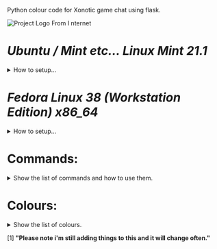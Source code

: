 
Python colour code for Xonotic game chat using flask.

![Project Logo From I nternet](https://github.com/shazza-works/xonotic_colour/blob/main/logo.png)


# *Ubuntu / Mint etc... Linux Mint 21.1*
<details>
<summary>How to setup...</summary>

```bash
	sudo apt install python3-pip
	pip3 install -r requierments.txt
	python3 chat-server.py
```

### will show Flask Running @ 127.0.0.1 port 5000 then:
__NB: move chat-server.cfg to your game Xonotic/data__

> go to Xonotic and hit ` for game console

```
exec chat-server.cfg
```

__Hit 'o' for chat in colour__

</details>

# *Fedora Linux 38 (Workstation Edition) x86_64*
<details>
<summary>How to setup...</summary>

```bash
	sudo dnf install python3-pip
	pip3 install requirements.txt
	python3 chat-server.py
```

### will show Flask Running @ 127.0.0.1 port 5000 then:
__NB: move chat-server.cfg to your game Xonotic/data__

> go to Xonotic and hit ` for game console 

```
exec chat-server.cfg
```

__Hit 'o' for chat in colour__

</details>


# Commands:
<details>
<summary>Show the list of commands and how to use them.</summary>
| Command | Description |
| ---- | ---- |
| o | KEY o is bound to new colour chat command. |
| [help] | Sow the commands and colour list. |
| [joke] | Get a random joke from an api. |
| [search] | [search] Word : Search for word referance. |
| [who] | Show who made this app. |
| [trans] | [trans]:language:your message > translate from english. |
| [name] | [name] Something : Change the player name to Something. |
| [font] | Switch on/off toggle fancy fonts with your message. |
| [test] | Used to do some testing... atm prints a cat on 3 lines. |
| [TMP] | MORE TO FILL OUT HERE SOON |
</details>

# Colours:
<details>
<summary>Show the list of colours.</summary>
+ [random]
+ [white]
+ [slayer]
+ [blur]
+ [google]
+ [sunset]
+ [grey]
+ [rain]
+ [night]
+ [yellow]
+ [red]
+ [fire]
+ [water]
+ [pink]
+ [ghost]
+ [tree]
+ [ting]
+ [spoon]
+ [tango]
__[*]You can add more to tools.py as you like.__
</details>


[1]
__"Please note i'm still adding things to this and it will change often."__
